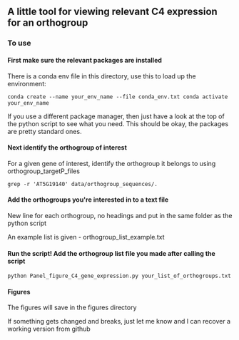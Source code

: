 ## A little tool for viewing relevant C4 expression for an orthogroup

### To use ###

#### First make sure the relevant packages are installed ####

There is a conda env file in this directory, use this to load up the environment:

  `conda create --name your_env_name --file conda_env.txt
  conda activate your_env_name`

If you use a different package manager, then just have a look at the top of the python script to see what you need. This should be okay, the packages are pretty standard ones.

#### Next identify the orthogroup of interest ####

For a given gene of interest, identify the orthogroup it belongs to using orthogroup_targetP_files

`grep -r 'AT5G19140' data/orthogroup_sequences/.`

#### Add the orthogroups you're interested in to a text file ####

New line for each orthogroup, no headings and put in the same folder as the python script

An example list is given - orthogroup_list_example.txt

#### Run the script! Add the orthogroup list file you made after calling the script ####

`python Panel_figure_C4_gene_expression.py your_list_of_orthogroups.txt`

#### Figures ####

The figures will save in the figures directory



If something gets changed and breaks, just let me know and I can recover a working version from github
